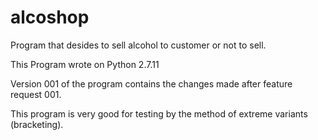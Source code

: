 # alcoshop
Program that desides to sell alcohol to customer or not to sell.

This Program wrote on Python 2.7.11 

Version 001 of the program contains the changes made after feature request 001.

This program is very good for testing by the method of extreme variants (bracketing).
